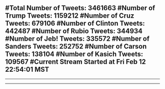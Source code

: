 #Total Number of Tweets: 3461663 
#Number of Trump Tweets: 1159212
#Number of Cruz Tweets: 679106
#Number of Clinton Tweets: 442487
#Number of Rubio Tweets: 344934
#Number of Jeb! Tweets: 335572
#Number of Sanders Tweets: 252752
#Number of Carson Tweets: 138104
#Number of Kasich Tweets: 109567
#Current Stream Started at Fri Feb 12 22:54:01 MST
---
---
---
